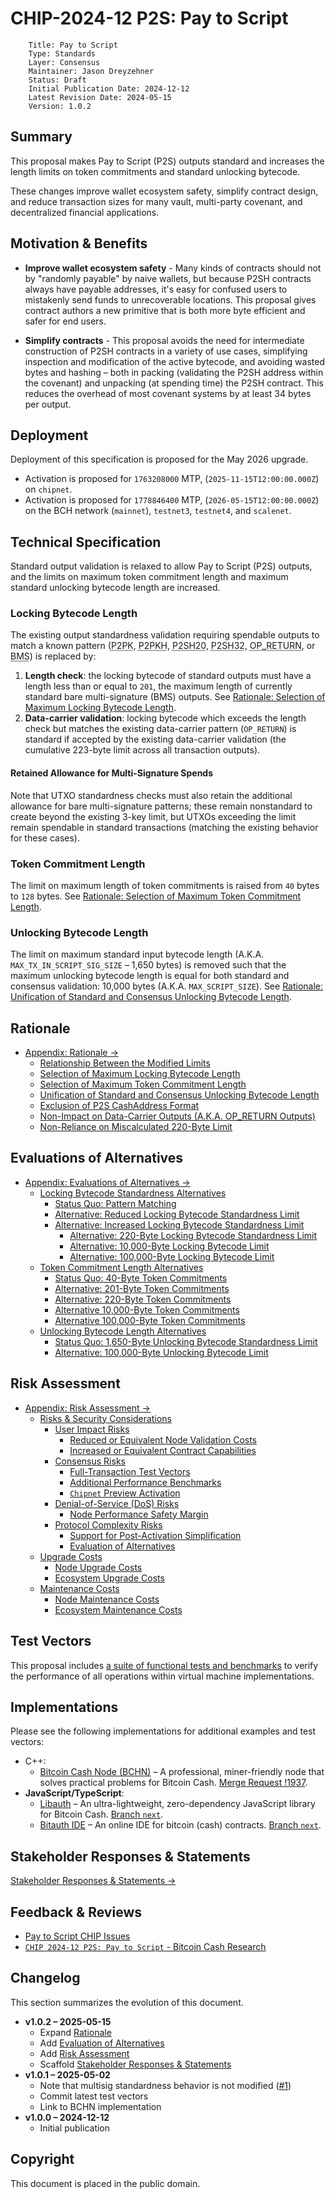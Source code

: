 # CHIP-2024-12 P2S: Pay to Script

        Title: Pay to Script
        Type: Standards
        Layer: Consensus
        Maintainer: Jason Dreyzehner
        Status: Draft
        Initial Publication Date: 2024-12-12
        Latest Revision Date: 2024-05-15
        Version: 1.0.2

## Summary

This proposal makes Pay to Script (P2S) outputs standard and increases the length limits on token commitments and standard unlocking bytecode.

These changes improve wallet ecosystem safety, simplify contract design, and reduce transaction sizes for many vault, multi-party covenant, and decentralized financial applications.

## Motivation & Benefits

- **Improve wallet ecosystem safety** - Many kinds of contracts should not by "randomly payable" by naive wallets, but because P2SH contracts always have payable addresses, it's easy for confused users to mistakenly send funds to unrecoverable locations. This proposal gives contract authors a new primitive that is both more byte efficient and safer for end users.

- **Simplify contracts** - This proposal avoids the need for intermediate construction of P2SH contracts in a variety of use cases, simplifying inspection and modification of the active bytecode, and avoiding wasted bytes and hashing – both in packing (validating the P2SH address within the covenant) and unpacking (at spending time) the P2SH contract. This reduces the overhead of most covenant systems by at least 34 bytes per output.

## Deployment

Deployment of this specification is proposed for the May 2026 upgrade.

- Activation is proposed for `1763208000` MTP, (`2025-11-15T12:00:00.000Z`) on `chipnet`.
- Activation is proposed for `1778846400` MTP, (`2026-05-15T12:00:00.000Z`) on the BCH network (`mainnet`), `testnet3`, `testnet4`, and `scalenet`.

## Technical Specification

Standard output validation is relaxed to allow Pay to Script (P2S) outputs, and the limits on maximum token commitment length and maximum standard unlocking bytecode length are increased.

### Locking Bytecode Length

The existing output standardness validation requiring spendable outputs to match a known pattern (<abbr title="Pay to Public Key">P2PK</abbr>, <abbr title="Pay to Public Key Hash">P2PKH</abbr>, <abbr title="Pay to Script Hash (20 bytes)">P2SH20</abbr>, <abbr title="Pay to Script Hash (32 bytes)">P2SH32</abbr>, <abbr title="Data-Carrier Outputs (A.K.A. OP_RETURN Outputs)">OP_RETURN</abbr>, or <abbr title="Bare Multi-Signature">BMS</abbr>) is replaced by:

1. **Length check**: the locking bytecode of standard outputs must have a length less than or equal to `201`, the maximum length of currently standard bare multi-signature (BMS) outputs. See [Rationale: Selection of Maximum Locking Bytecode Length](rationale.md#selection-of-maximum-locking-bytecode-length).
2. **Data-carrier validation**: locking bytecode which exceeds the length check but matches the existing data-carrier pattern (`OP_RETURN`) is standard if accepted by the existing data-carrier validation (the cumulative 223-byte limit across all transaction outputs).

#### Retained Allowance for Multi-Signature Spends

Note that UTXO standardness checks must also retain the additional allowance for bare multi-signature patterns; these remain nonstandard to create beyond the existing 3-key limit, but UTXOs exceeding the limit remain spendable in standard transactions (matching the existing behavior for these cases).

### Token Commitment Length

The limit on maximum length of token commitments is raised from `40` bytes to `128` bytes. See [Rationale: Selection of Maximum Token Commitment Length](rationale.md#selection-of-maximum-token-commitment-length).

### Unlocking Bytecode Length

The limit on maximum standard input bytecode length (A.K.A. `MAX_TX_IN_SCRIPT_SIG_SIZE` – 1,650 bytes) is removed such that the maximum unlocking bytecode length is equal for both standard and consensus validation: 10,000 bytes (A.K.A. `MAX_SCRIPT_SIZE`). See [Rationale: Unification of Standard and Consensus Unlocking Bytecode Length](rationale.md#unification-of-standard-and-consensus-unlocking-bytecode-length).

## Rationale

- [Appendix: Rationale &rarr;](rationale.md#rationale)
  - [Relationship Between the Modified Limits](rationale.md#relationship-between-the-modified-limits)
  - [Selection of Maximum Locking Bytecode Length](rationale.md#selection-of-maximum-locking-bytecode-length)
  - [Selection of Maximum Token Commitment Length](rationale.md#selection-of-maximum-token-commitment-length)
  - [Unification of Standard and Consensus Unlocking Bytecode Length](rationale.md#unification-of-standard-and-consensus-unlocking-bytecode-length)
  - [Exclusion of P2S CashAddress Format](rationale.md#exclusion-of-p2s-cashaddress-format)
  - [Non-Impact on Data-Carrier Outputs (A.K.A. OP_RETURN Outputs)](rationale.md#non-impact-on-data-carrier-outputs-aka-op_return-outputs)
  - [Non-Reliance on Miscalculated 220-Byte Limit](#non-reliance-on-miscalculated-220-byte-limit)

## Evaluations of Alternatives

- [Appendix: Evaluations of Alternatives &rarr;](alternatives.md#evaluation-of-alternatives)
  - [Locking Bytecode Standardness Alternatives](alternatives.md#locking-bytecode-standardness-alternatives)
    - [Status Quo: Pattern Matching](alternatives.md#status-quo-pattern-matching)
    - [Alternative: Reduced Locking Bytecode Standardness Limit](alternatives.md#alternative-reduced-locking-bytecode-standardness-limit)
    - [Alternative: Increased Locking Bytecode Standardness Limit](alternatives.md#alternative-increased-locking-bytecode-standardness-limit)
      - [Alternative: 220-Byte Locking Bytecode Standardness Limit](alternatives.md#alternative-220-byte-locking-bytecode-standardness-limit)
      - [Alternative: 10,000-Byte Locking Bytecode Limit](alternatives.md#alternative-10000-byte-locking-bytecode-limit)
      - [Alternative: 100,000-Byte Locking Bytecode Limit](alternatives.md#alternative-100000-byte-locking-bytecode-limit)
  - [Token Commitment Length Alternatives](alternatives.md#token-commitment-length-alternatives)
    - [Status Quo: 40-Byte Token Commitments](alternatives.md#status-quo-40-byte-token-commitments)
    - [Alternative: 201-Byte Token Commitments](alternatives.md#alternative-201-byte-token-commitments)
    - [Alternative: 220-Byte Token Commitments](alternatives.md#alternative-220-byte-token-commitments)
    - [Alternative 10,000-Byte Token Commitments](alternatives.md#alternative-10000-byte-token-commitments)
    - [Alternative 100,000-Byte Token Commitments](alternatives.md#alternative-100000-byte-token-commitments)
  - [Unlocking Bytecode Length Alternatives](alternatives.md#unlocking-bytecode-length-alternatives)
    - [Status Quo: 1,650-Byte Unlocking Bytecode Standardness Limit](alternatives.md#status-quo-1650-byte-unlocking-bytecode-standardness-limit)
    - [Alternative: 100,000-Byte Unlocking Bytecode Limit](alternatives.md#alternative-100000-byte-unlocking-bytecode-limit)

## Risk Assessment

- [Appendix: Risk Assessment &rarr;](risk-assessment.md#risk-assessment)
  - [Risks \& Security Considerations](risk-assessment.md#risks--security-considerations)
    - [User Impact Risks](risk-assessment.md#user-impact-risks)
      - [Reduced or Equivalent Node Validation Costs](risk-assessment.md#reduced-or-equivalent-node-validation-costs)
      - [Increased or Equivalent Contract Capabilities](risk-assessment.md#increased-or-equivalent-contract-capabilities)
    - [Consensus Risks](risk-assessment.md#consensus-risks)
      - [Full-Transaction Test Vectors](risk-assessment.md#full-transaction-test-vectors)
      - [Additional Performance Benchmarks](risk-assessment.md#additional-performance-benchmarks)
      - [`Chipnet` Preview Activation](risk-assessment.md#chipnet-preview-activation)
    - [Denial-of-Service (DoS) Risks](risk-assessment.md#denial-of-service-dos-risks)
      - [Node Performance Safety Margin](risk-assessment.md#node-performance-safety-margin)
    - [Protocol Complexity Risks](risk-assessment.md#protocol-complexity-risks)
      - [Support for Post-Activation Simplification](risk-assessment.md#support-for-post-activation-simplification)
      - [Evaluation of Alternatives](risk-assessment.md#evaluation-of-alternatives)
  - [Upgrade Costs](risk-assessment.md#upgrade-costs)
    - [Node Upgrade Costs](risk-assessment.md#node-upgrade-costs)
    - [Ecosystem Upgrade Costs](risk-assessment.md#ecosystem-upgrade-costs)
  - [Maintenance Costs](risk-assessment.md#maintenance-costs)
    - [Node Maintenance Costs](risk-assessment.md#node-maintenance-costs)
    - [Ecosystem Maintenance Costs](risk-assessment.md#ecosystem-maintenance-costs)

## Test Vectors

This proposal includes [a suite of functional tests and benchmarks](./vmb_tests/) to verify the performance of all operations within virtual machine implementations.

## Implementations

Please see the following implementations for additional examples and test vectors:

- C++:
  - [Bitcoin Cash Node (BCHN)](https://bitcoincashnode.org/) – A professional, miner-friendly node that solves practical problems for Bitcoin Cash. [Merge Request !1937](https://gitlab.com/bitcoin-cash-node/bitcoin-cash-node/-/merge_requests/1937).
- **JavaScript/TypeScript**:
  - [Libauth](https://github.com/bitauth/libauth) – An ultra-lightweight, zero-dependency JavaScript library for Bitcoin Cash. [Branch `next`](https://github.com/bitauth/libauth/tree/next).
  - [Bitauth IDE](https://github.com/bitauth/bitauth-ide) – An online IDE for bitcoin (cash) contracts. [Branch `next`](https://github.com/bitauth/bitauth-ide/tree/next).

## Stakeholder Responses & Statements

[Stakeholder Responses & Statements &rarr;](./stakeholders.md)

## Feedback & Reviews

- [Pay to Script CHIP Issues](https://github.com/bitjson/bch-p2s/issues)
- [`CHIP 2024-12 P2S: Pay to Script` - Bitcoin Cash Research](https://bitcoincashresearch.org/t/chip-2024-12-p2s-pay-to-script/1451)

## Changelog

This section summarizes the evolution of this document.

- **v1.0.2 – 2025-05-15**
  - Expand [Rationale](./rationale.md)
  - Add [Evaluation of Alternatives](./alternatives.md)
  - Add [Risk Assessment](./risk-assessment.md)
  - Scaffold [Stakeholder Responses & Statements](./stakeholders.md)
- **v1.0.1 – 2025-05-02**
  - Note that multisig standardness behavior is not modified ([#1](https://github.com/bitjson/bch-p2s/issues/1))
  - Commit latest test vectors
  - Link to BCHN implementation
- **v1.0.0 – 2024-12-12**
  - Initial publication

## Copyright

This document is placed in the public domain.
